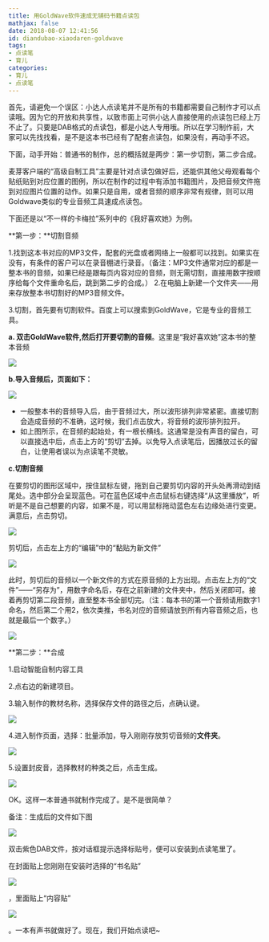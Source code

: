 ```yaml
---
title: 用GoldWave软件速成无铺码书籍点读包
mathjax: false
date: 2018-08-07 12:41:56
id: diandubao-xiaodaren-goldwave
tags:
- 点读笔
- 育儿
categories:
- 育儿
- 点读笔
---
```


首先，请避免一个误区：小达人点读笔并不是所有的书籍都需要自己制作才可以点读哦。因为它的开放和共享性，以致市面上可供小达人直接使用的点读包已经上万不止了。只要是DAB格式的点读包，都是小达人专用哦。所以在学习制作前，大家可以先找找看，是不是这本书已经有了配套点读包，如果没有，再动手不迟。

<!---more--->

下面，动手开始：普通书的制作，总的概括就是两步：第一步切割，第二步合成。

麦芽客户端的“高级自制工具”主要是针对点读包做好后，还能供其他父母观看每个贴纸贴到对应位置的图例，所以在制作的过程中有添加书籍图片，及把音频文件拖到对应图片位置的动作。如果只是自用，或者音频的顺序非常有规律，则可以用Goldwave类似的专业音频工具速成点读包。

下面还是以“不一样的卡梅拉”系列中的《我好喜欢她》为例。

**第一步：**切割音频

1.找到这本书对应的MP3文件，配套的光盘或者网络上一般都可以找到。如果实在没有，有条件的客户可以在录音棚进行录音。（备注：MP3文件通常对应的都是一整本书的音频，如果已经是跟每页内容对应的音频，则无需切割，直接用数字按顺序给每个文件重命名后，跳到第二步的合成。）
2.在电脑上新建一个文件夹——用来存放整本书切割好的MP3音频文件。

3.切割，首先要有切割软件。百度上可以搜索到GoldWave，它是专业的音频工具。

**a. 双击GoldWave软件,然后打开要切割的音频**。这里是“我好喜欢她”这本书的整本音频

![](http://img.shihuidaren.cn/baby/0234b7ce0e66973ec17be9e4e89d3eef.jpg)

**b.导入音频后，页面如下：**

![](http://img.shihuidaren.cn/baby/b73eb17c0f9a5ba7583b45be0542e1c2.jpg)

- 一般整本书的音频导入后，由于音频过大，所以波形排列非常紧密。直接切割会造成音频的不准确，这时候，我们点击放大，将音频的波形排列拉开。
- 如上图所示，在音频的起始处，有一根长横线。这通常是没有声音的留白，可以直接选中后，点击上方的“剪切”去掉。以免导入点读笔后，因播放过长的留白，让使用者误以为点读笔不灵敏。

**c.切割音频**

在要剪切的图形区域中，按住鼠标左键，拖到自己要剪切内容的开头处再滑动到结尾处。选中部分会呈现蓝色。可在蓝色区域中点击鼠标右键选择“从这里播放”，听听是不是自己想要的内容，如果不是，可以用鼠标拖动蓝色左右边缘处进行变更。满意后，点击剪切。

![](http://img.shihuidaren.cn/baby/92596f7e2b45fe92a81a136beab6803e.jpg)

剪切后，点击左上方的“编辑”中的“黏贴为新文件”

![](http://img.shihuidaren.cn/baby/cc6859f53885e136bee24a52eb35655d.png)

此时，剪切后的音频以一个新文件的方式在原音频的上方出现。点击左上方的“文件”——“另存为”，用数字命名后，存在之前新建的文件夹中，然后关闭即可。接着再剪切第二段音频，直至整本书全部切完。（注：每本书的第一个音频请用数字1命名，然后第二个用2，依次类推，书名对应的音频请放到所有内容音频之后，也就是最后一个数字。）

![](http://img.shihuidaren.cn/baby/f347d025365ee67c58844dd102b84e48.jpg)

**第二步：**合成

1.启动智能自制内容工具

2.点右边的新建项目。

3.输入制作的教材名称，选择保存文件的路径之后，点确认键。

![](http://img.shihuidaren.cn/baby/73fa0670806d5fcdb4c2080d51a19b2d.jpg)

4.进入制作页面，选择：批量添加，导入刚刚存放剪切音频的**文件夹**。

![](http://img.shihuidaren.cn/baby/a2d96d9b4307f0333199c5b69c5fb760.jpg)

5.设置封皮音，选择教材的种类之后，点击生成。

![](http://img.shihuidaren.cn/baby/ca9159e9d05a764b61a0d3542013cede.jpg)

OK。这样一本普通书就制作完成了。是不是很简单？

备注：生成后的文件如下图

![](http://img.shihuidaren.cn/baby/f1f18537329e57b707f733ebafa12864.jpg)

双击紫色DAB文件，按对话框提示选择标贴号，便可以安装到点读笔里了。

在封面贴上您刚刚在安装时选择的“书名贴”

![](http://img.shihuidaren.cn/baby/66ce6c9ca1b6db9e3571d1b84723ad66.jpg)

，里面贴上“内容贴”

![](http://img.shihuidaren.cn/baby/e963a828efc61593830e3a47733d5836.jpg)

。一本有声书就做好了。现在，我们开始点读吧\~